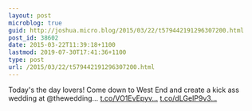 ```yaml
---
layout: post
microblog: true
guid: http://joshua.micro.blog/2015/03/22/t579442191296307200.html
post_id: 38602
date: 2015-03-22T11:39:18+1100
lastmod: 2019-07-30T17:41:36+1100
type: post
url: /2015/03/22/t579442191296307200.html
---
```

Today's the day lovers! Come down to West End and create a kick ass wedding at @thewedding… [t.co/VO1EvEpyv...](http://t.co/VO1EvEpyvM) [t.co/dLGeIP9v3...](http://t.co/dLGeIP9v3u)
